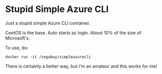 # Stupid Simple Azure CLI
Just a stupid simple Azure CLI container.

CentOS is the base. Auto starts az login. About 10% of the size of Microsoft's.

To use, do:

`docker run -it /segaboy/simpleazurecli`

There is certainly a better way, but I'm an amateur and this works for me!